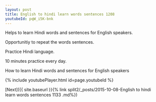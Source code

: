 ```yaml
---
layout: post
title: English to hindi learn words sentences 1208 
youtubeId: pqW_i5K-bnk
---
```

 
 
Helps to learn Hindi words and sentences for English speakers.

Opportunitiy to repeat the words sentences. 

Practice Hindi language. 
 
10 minutes practice every day. 
 
How to learn Hindi words and sentences for English speakers 
 
{% include youtubePlayer.html id=page.youtubeId %}
 
 
[Next]({{ site.baseurl }}{% link  split2/_posts/2015-10-08-English to hindi learn words sentences 1133 .md%})
 
